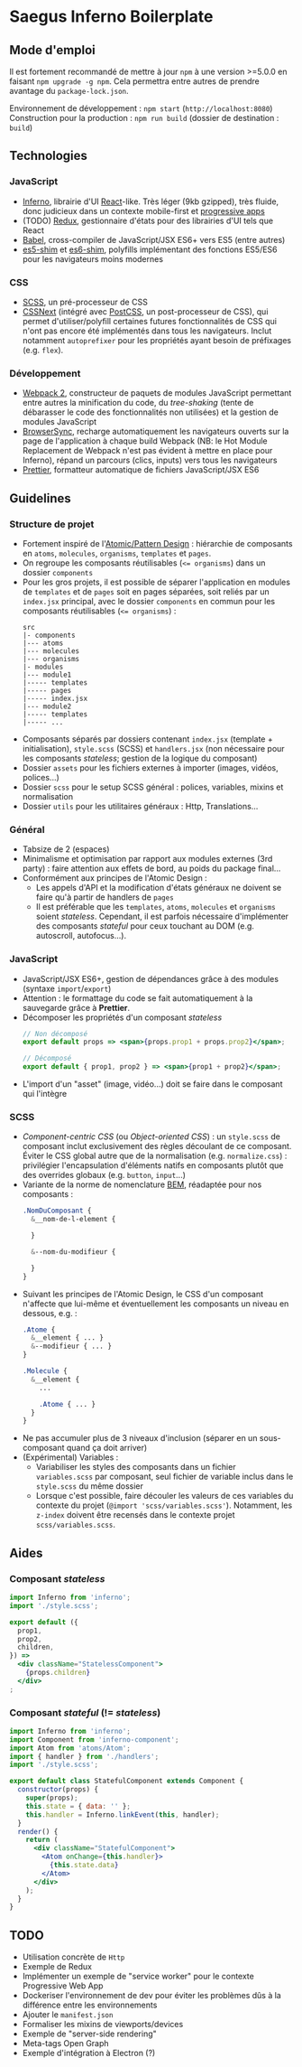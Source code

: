 Saegus Inferno Boilerplate
==========

Mode d'emploi
----

Il est fortement recommandé de mettre à jour `npm` à une version >=5.0.0 en faisant `npm upgrade -g npm`. Cela permettra entre autres de prendre avantage du `package-lock.json`.  

Environnement de développement : `npm start` (`http://localhost:8080`)  
Construction pour la production : `npm run build` (dossier de destination : `build`)

Technologies
----

### JavaScript

* [Inferno](https://infernojs.org/docs), librairie d'UI [React](https://facebook.github.io/react/docs)-like. Très léger (9kb gzipped), très fluide, donc judicieux dans un contexte mobile-first et [progressive apps](https://developers.google.com/web/progressive-web-apps/checklist)
* (TODO) [Redux](http://redux.js.org/), gestionnaire d'états pour des librairies d'UI tels que React
* [Babel](https://babeljs.io/), cross-compiler de JavaScript/JSX ES6+ vers ES5 (entre autres)
* [es5-shim](https://github.com/es-shims/es5-shim) et [es6-shim](https://github.com/paulmillr/es6-shim), polyfills implémentant des fonctions ES5/ES6 pour les navigateurs moins modernes

### CSS

* [SCSS](http://sass-lang.com/documentation/), un pré-processeur de CSS
* [CSSNext](http://cssnext.io/) (intégré avec [PostCSS](http://postcss.org/), un post-processeur de CSS), qui permet d'utiliser/polyfill certaines futures fonctionnalités de CSS qui n'ont pas encore été implémentés dans tous les navigateurs. Inclut notamment `autoprefixer` pour les propriétés ayant besoin de préfixages (e.g. `flex`).

### Développement

* [Webpack 2](https://webpack.js.org/), constructeur de paquets de modules JavaScript permettant entre autres la minification du code, du *tree-shaking* (tente de débarasser le code des fonctionnalités non utilisées) et la gestion de modules JavaScript
* [BrowserSync](https://www.browsersync.io/), recharge automatiquement les navigateurs ouverts sur la page de l'application à chaque build Webpack (NB: le Hot Module Replacement de Webpack n'est pas évident à mettre en place pour Inferno), répand un parcours (clics, inputs) vers tous les navigateurs
* [Prettier](https://github.com/prettier/prettier), formatteur automatique de fichiers JavaScript/JSX ES6

Guidelines
----

### Structure de projet

* Fortement inspiré de l'[Atomic/Pattern Design](http://patternlab.io/) : hiérarchie de composants en `atoms`, `molecules`, `organisms`, `templates` et `pages`.
* On regroupe les composants réutilisables (`<= organisms`) dans un dossier `components`
* Pour les gros projets, il est possible de séparer l'application en modules de `templates` et de `pages` soit en pages séparées, soit reliés par un `index.jsx` principal, avec le dossier `components` en commun pour les composants réutilisables (`<= organisms`) :
  ```
  src
  |- components
  |--- atoms
  |--- molecules
  |--- organisms
  |- modules
  |--- module1
  |----- templates
  |----- pages
  |----- index.jsx
  |--- module2
  |----- templates
  |----- ...
  ```
* Composants séparés par dossiers contenant `index.jsx` (template + initialisation), `style.scss` (SCSS) et `handlers.jsx` (non nécessaire pour les composants *stateless*; gestion de la logique du composant)
* Dossier `assets` pour les fichiers externes à importer (images, vidéos, polices...)
* Dossier `scss` pour le setup SCSS général : polices, variables, mixins et normalisation
* Dossier `utils` pour les utilitaires généraux : Http, Translations...

### Général

* Tabsize de 2 (espaces)
* Minimalisme et optimisation par rapport aux modules externes (3rd party) : faire attention aux effets de bord, au poids du package final...
* Conformément aux principes de l'Atomic Design :
  * Les appels d'API et la modification d'états généraux ne doivent se faire qu'à partir de handlers de `pages`
  * Il est préférable que les `templates`, `atoms`, `molecules` et `organisms` soient *stateless*. Cependant, il est parfois nécessaire d'implémenter des composants *stateful* pour ceux touchant au DOM (e.g. autoscroll, autofocus...).


### JavaScript

* JavaScript/JSX ES6+, gestion de dépendances grâce à des modules (syntaxe `import`/`export`)
* Attention : le formattage du code se fait automatiquement à la sauvegarde grâce à **Prettier**.
* Décomposer les propriétés d'un composant *stateless*
  ```jsx
  // Non décomposé
  export default props => <span>{props.prop1 + props.prop2}</span>;

  // Décomposé
  export default { prop1, prop2 } => <span>{prop1 + prop2}</span>;
  ```
* L'import d'un "asset" (image, vidéo...) doit se faire dans le composant qui l'intègre

### SCSS

* *Component-centric CSS* (ou *Object-oriented CSS*) : un `style.scss` de composant inclut exclusivement des règles découlant de ce composant. Éviter le CSS global autre que de la normalisation (e.g. `normalize.css`) : privilégier l'encapsulation d'éléments natifs en composants plutôt que des overrides globaux (e.g. `button`, `input`...)
* Variante de la norme de nomenclature [BEM](http://getbem.com/introduction/), réadaptée pour nos composants :
  ```scss
  .NomDuComposant {
    &__nom-de-l-element {

    }

    &--nom-du-modifieur {

    }
  }
  ```
* Suivant les principes de l'Atomic Design, le CSS d'un composant n'affecte que lui-même et éventuellement les composants un niveau en dessous, e.g. :
  ```scss
  .Atome {
    &__element { ... }
    &--modifieur { ... }
  }

  .Molecule {
    &__element {
      ...

      .Atome { ... }
    }
  }
  ```
* Ne pas accumuler plus de 3 niveaux d'inclusion (séparer en un sous-composant quand ça doit arriver)
* (Expérimental) Variables :
  * Variabiliser les styles des composants dans un fichier `variables.scss` par composant, seul fichier de variable inclus dans le `style.scss` du même dossier
  * Lorsque c'est possible, faire découler les valeurs de ces variables du contexte du projet (`@import 'scss/variables.scss'`). Notamment, les `z-index` doivent être recensés dans le contexte projet `scss/variables.scss`.

Aides
---

### Composant *stateless*

```jsx
import Inferno from 'inferno';
import './style.scss';

export default ({
  prop1,
  prop2,
  children,
}) =>
  <div className="StatelessComponent">
    {props.children}
  </div>
;
```

### Composant *stateful* (!= *stateless*)

```jsx
import Inferno from 'inferno';
import Component from 'inferno-component';
import Atom from 'atoms/Atom';
import { handler } from './handlers';
import './style.scss';

export default class StatefulComponent extends Component {
  constructor(props) {
    super(props);
    this.state = { data: '' };
    this.handler = Inferno.linkEvent(this, handler);
  }
  render() {
    return (
      <div className="StatefulComponent">
        <Atom onChange={this.handler}>
          {this.state.data}
        </Atom>
      </div>
    );
  }
}
```

TODO
----

* Utilisation concrète de `Http`
* Exemple de Redux
* Implémenter un exemple de "service worker" pour le contexte Progressive Web App
* Dockeriser l'environnement de dev pour éviter les problèmes dûs à la différence entre les environnements
* Ajouter le `manifest.json`
* Formaliser les mixins de viewports/devices
* Exemple de "server-side rendering"
* Meta-tags Open Graph
* Exemple d'intégration à Electron (?)

